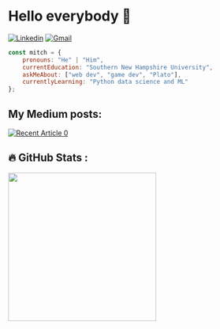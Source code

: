 # Hello everybody 👋 

[![Linkedin](https://img.shields.io/badge/-LinkedIn-blue?style=flat&logo=Linkedin&logoColor=white)](https://www.linkedin.com/in/mitch-sfakianos-7758a8132/)
[![Gmail](https://img.shields.io/badge/-Gmail-c14438?style=flat&logo=Gmail&logoColor=white)](mailto:mcsfakianos@gmail.com)

```javascript
const mitch = {
    pronouns: "He" | "Him",
    currentEducation: "Southern New Hampshire University",
    askMeAbout: ["web dev", "game dev", "Plato"],
    currentlyLearning: "Python data science and ML"
};
```

## My Medium posts:
<a href="https://medium.com/@mcsfakianos/predicting-your-way-to-winning-in-league-of-legends-b1bed3743995"><img src="https://github-readme-medium-recent-article.vercel.app/medium/@mcsfakianos/0" alt="Recent Article 0" /></a> 

## :fire: GitHub Stats :
<div>
<a href="https://git.io/streak-stats"><img src="http://github-readme-streak-stats.herokuapp.com?user=mazarinno&theme=highcontrast&hide_border=true" width="300" /></a>
</div>
